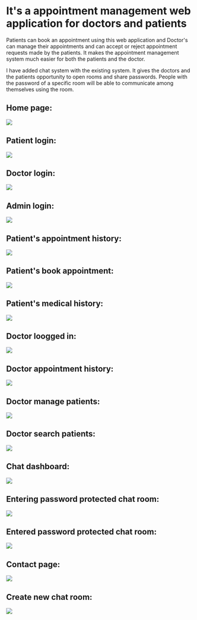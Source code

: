 # It's a appointment management web application for doctors and patients
Patients can book an appointment using this web application and Doctor's can manage their appointments and can accept or reject appointment requests made by the patients. It makes the appointment management system much easier for both the patients and the doctor.

I have added chat system with the existing system. It gives the doctors and the patients opportunity to open rooms and share passwords. People with the password of a specific room will be able to communicate among themselves using the room.

## Home page:
<img src="https://github.com/J-H-Mojumder/DoctorAppointmentManagementSystem-with-chat-system/blob/main/screenshots/home.PNG">

## Patient login:
<img src="https://github.com/J-H-Mojumder/DoctorAppointmentManagementSystem-with-chat-system/blob/main/screenshots/patient-login.PNG">

## Doctor login:
<img src="https://github.com/J-H-Mojumder/DoctorAppointmentManagementSystem-with-chat-system/blob/main/screenshots/doctor-login.PNG">

## Admin login:
<img src="https://github.com/J-H-Mojumder/DoctorAppointmentManagementSystem-with-chat-system/blob/main/screenshots/admin-login.PNG">

## Patient's appointment history:
<img src="https://github.com/J-H-Mojumder/DoctorAppointmentManagementSystem-with-chat-system/blob/main/screenshots/patient-appointment-history.PNG">

## Patient's book appointment:
<img src="https://github.com/J-H-Mojumder/DoctorAppointmentManagementSystem-with-chat-system/blob/main/screenshots/patient-book-appointment.PNG">

## Patient's medical history:
<img src="https://github.com/J-H-Mojumder/DoctorAppointmentManagementSystem-with-chat-system/blob/main/screenshots/patient-medical-history.PNG">

## Doctor loogged in:
<img src="https://github.com/J-H-Mojumder/DoctorAppointmentManagementSystem-with-chat-system/blob/main/screenshots/doctor-logged-in.PNG">

## Doctor appointment history:
<img src="https://github.com/J-H-Mojumder/DoctorAppointmentManagementSystem-with-chat-system/blob/main/screenshots/doctor-appointment-history.PNG">

## Doctor manage patients:
<img src="https://github.com/J-H-Mojumder/DoctorAppointmentManagementSystem-with-chat-system/blob/main/screenshots/doctor-manage-patients.PNG">

## Doctor search patients:
<img src="https://github.com/J-H-Mojumder/DoctorAppointmentManagementSystem-with-chat-system/blob/main/screenshots/doctor-search-patient.PNG">

## Chat dashboard:
<img src="https://github.com/J-H-Mojumder/DoctorAppointmentManagementSystem-with-chat-system/blob/main/screenshots/patient-chat-dashboard.PNG">

## Entering password protected chat room:
<img src="https://github.com/J-H-Mojumder/DoctorAppointmentManagementSystem-with-chat-system/blob/main/screenshots/joining-password-protected-room.PNG">

## Entered password protected chat room:
<img src="https://github.com/J-H-Mojumder/DoctorAppointmentManagementSystem-with-chat-system/blob/main/screenshots/entered-password-protected-room.PNG">

## Contact page:
<img src="https://github.com/J-H-Mojumder/DoctorAppointmentManagementSystem-with-chat-system/blob/main/screenshots/contact.PNG">

## Create new chat room:
<img src="https://github.com/J-H-Mojumder/DoctorAppointmentManagementSystem-with-chat-system/blob/main/screenshots/create-new-room.PNG">
